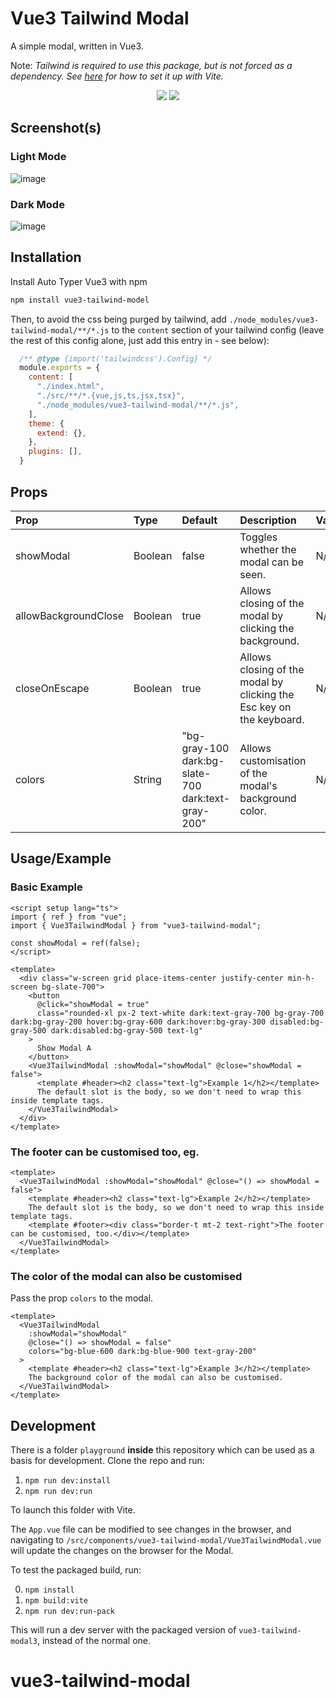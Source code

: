 # Vue3 Tailwind Modal

A simple modal, written in Vue3.

Note: _Tailwind is required to use this package, but is not forced as a dependency. See [here](https://tailwindcss.com/docs/guides/vite#vue) for how to set it up with Vite._

<p align="center">
  <img src="https://img.shields.io/npm/v/vue3-tailwind-modal" />
  <img src="https://img.shields.io/npm/dt/vue3-tailwind-modal" />
</p>

## Screenshot(s)
### Light Mode

![image](https://user-images.githubusercontent.com/64075030/209852301-e9d1b786-9061-4ac6-bdd4-eb2fc85f5d09.png)

### Dark Mode

![image](https://user-images.githubusercontent.com/64075030/209852426-3c680912-3ba1-4e41-9b81-aa723181a63d.png)



## Installation

Install Auto Typer Vue3 with npm

```bash
npm install vue3-tailwind-model
```

Then, to avoid the css being purged by tailwind, add `./node_modules/vue3-tailwind-modal/**/*.js` to the `content` section of your tailwind config (leave the rest of this config alone, just add this entry in - see below):

```js
  /** @type {import('tailwindcss').Config} */
  module.exports = {
    content: [
      "./index.html",
      "./src/**/*.{vue,js,ts,jsx,tsx}",
      "./node_modules/vue3-tailwind-modal/**/*.js",
    ],
    theme: {
      extend: {},
    },
    plugins: [],
  }
```

## Props

| Prop                 | Type    | Default                                            | Description                                                          | Validation |
| :------------------- | :------ | :------------------------------------------------- | :------------------------------------------------------------------- | :--------- |
| showModal            | Boolean | false                                              | Toggles whether the modal can be seen.                               | N/A        |
| allowBackgroundClose | Boolean | true                                               | Allows closing of the modal by clicking the background.              | N/A        |
| closeOnEscape        | Boolean | true                                               | Allows closing of the modal by clicking the Esc key on the keyboard. | N/A        |
| colors               | String  | "bg-gray-100 dark:bg-slate-700 dark:text-gray-200" | Allows customisation of the modal's background color.                | N/A        |
## Usage/Example

### Basic Example

```vue
<script setup lang="ts">
import { ref } from "vue";
import { Vue3TailwindModal } from "vue3-tailwind-modal";

const showModal = ref(false);
</script>

<template>
  <div class="w-screen grid place-items-center justify-center min-h-screen bg-slate-700">
    <button
      @click="showModal = true"
      class="rounded-xl px-2 text-white dark:text-gray-700 bg-gray-700 dark:bg-gray-200 hover:bg-gray-600 dark:hover:bg-gray-300 disabled:bg-gray-500 dark:disabled:bg-gray-500 text-lg"
    >
      Show Modal A
    </button>
    <Vue3TailwindModal :showModal="showModal" @close="showModal = false">
      <template #header><h2 class="text-lg">Example 1</h2></template>
      The default slot is the body, so we don't need to wrap this inside template tags.
    </Vue3TailwindModal>
  </div>
</template>
```

### The footer can be customised too, eg.

```vue
<template>
  <Vue3TailwindModal :showModal="showModal" @close="() => showModal = false">
    <template #header><h2 class="text-lg">Example 2</h2></template>
    The default slot is the body, so we don't need to wrap this inside template tags.
    <template #footer><div class="border-t mt-2 text-right">The footer can be customised, too.</div></template>
  </Vue3TailwindModal>
</template>
```

### The color of the modal can also be customised

Pass the prop `colors` to the modal.
```vue
<template>
  <Vue3TailwindModal
    :showModal="showModal"
    @close="() => showModal = false"
    colors="bg-blue-600 dark:bg-blue-900 text-gray-200"
  >
    <template #header><h2 class="text-lg">Example 3</h2></template>
    The background color of the modal can also be customised.
  </Vue3TailwindModal>
</template>
```

## Development

There is a folder `playground` **inside** this repository which can be used as a basis for development. Clone the repo and run:

1. `npm run dev:install`
2. `npm run dev:run`

To launch this folder with Vite.

The `App.vue` file can be modified to see changes in the browser, and navigating to `/src/components/vue3-tailwind-modal/Vue3TailwindModal.vue` will update the changes on the browser for the Modal.

To test the packaged build, run:

0. `npm install`
1. `npm build:vite`
2. `npm run dev:run-pack`

This will run a dev server with the packaged version of `vue3-tailwind-modal3`, instead of the normal one.
# vue3-tailwind-modal
